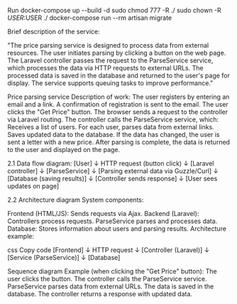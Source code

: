 Run docker-compose up --build -d
sudo chmod 777 -R ./
sudo chown -R $USER:$USER ./
docker-compose run --rm artisan migrate

Brief description of the service:

"The price parsing service is designed to process data from external resources. The user initiates parsing by clicking a button on the web page. The Laravel controller passes the request to the ParseService service, which processes the data via HTTP requests to external URLs. The processed data is saved in the database and returned to the user's page for display. The service supports queuing tasks to improve performance."

Price parsing service Description of work:
The user registers by entering an email and a link. A confirmation of registration is sent to the email. The user clicks the "Get Price" button. The browser sends a request to the controller via Laravel routing. The controller calls the ParseService service, which: Receives a list of users. For each user, parses data from external links. Saves updated data to the database. If the data has changed, the user is sent a letter with a new price. After parsing is complete, the data is returned to the user and displayed on the page.

2.1 Data flow diagram: [User] ↓ HTTP request (button click) ↓ [Laravel controller] ↓ [ParseService] ↓ [Parsing external data via Guzzle/Curl] ↓ [Database (saving results)] ↓ [Controller sends response] ↓ [User sees updates on page]

2.2 Architecture diagram System components:

Frontend (HTML/JS): Sends requests via Ajax. Backend (Laravel): Controllers process requests. ParseService parses and processes data. Database: Stores information about users and parsing results. Architecture example:

css Copy code [Frontend] ↓ HTTP request ↓ [Controller (Laravel)] ↓ [Service (ParseService)] ↓ [Database]

Sequence diagram Example (when clicking the "Get Price" button):
The user clicks the button. The controller calls the ParseService service. ParseService parses data from external URLs. The data is saved in the database. The controller returns a response with updated data.
